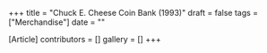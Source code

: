 +++
title = "Chuck E. Cheese Coin Bank (1993)"
draft = false
tags = ["Merchandise"]
date = ""

[Article]
contributors = []
gallery = []
+++